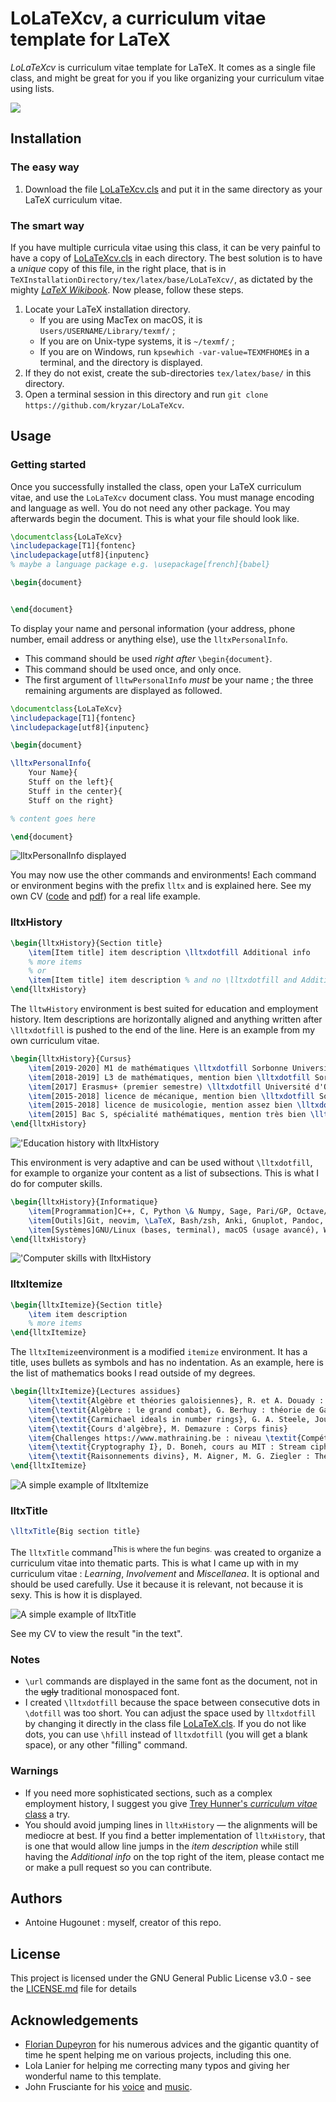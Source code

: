 # LoLaTeXcv, a curriculum vitae template for LaTeX

*LoLaTeXcv* is curriculum vitae template for LaTeX. It comes as a single file class, and might be great for you if you like organizing your curriculum vitae using lists.

[![](Images/Overview.png)](Example.pdf)

## Installation
### The easy way

1. Download the file [LoLaTeXcv.cls](LoLaTeXcv.cls) and put it in the same directory as your LaTeX curriculum vitae.

### The smart way
If you have multiple curricula vitae using this class, it can be very painful to have a copy of [LoLaTeXcv.cls](LoLaTeXcv.cls) in each directory. The best solution is to have a *unique* copy of this file, in the right place, that is in `TeXInstallationDirectory/tex/latex/base/LoLaTeXcv/`, as dictated by the mighty [*LaTeX Wikibook*](https://en.wikibooks.org/wiki/LaTeX/Installing_Extra_Packages#Installing_a_package). Now please, follow these steps.

1. Locate your LaTeX installation directory.
	- If you are using MacTex on macOS, it is `Users/USERNAME/Library/texmf/` ;
	- If you are on Unix-type systems, it is `~/texmf/` ;
	- If you are on Windows, run `kpsewhich -var-value=TEXMFHOME$` in a terminal, and the directory is displayed.
2. If they do not exist, create the sub-directories `tex/latex/base/` in this directory.
3. Open a terminal session in this directory and run `git clone https://github.com/kryzar/LoLaTeXcv`. 

## Usage
### Getting started

Once you successfully installed the class, open your LaTeX curriculum vitae, and use the `LoLaTeXcv` document class. You must manage encoding and language as well. You do not need any other package. You may afterwards begin the document. This is what your file should look like.
```latex
\documentclass{LoLaTeXcv}
\includepackage[T1]{fontenc}
\includepackage[utf8]{inputenc}
% maybe a language package e.g. \usepackage[french]{babel}

\begin{document}


\end{document}
```

To display your name and personal information (your address, phone number, email address or anything else), use the `lltxPersonalInfo`.
- This command should be used *right after* `\begin{document}`.
- This command should be used once, and only once.
- The first argument of `lltwPersonalInfo` *must* be your name ; the three remaining arguments are displayed as followed.

```latex
\documentclass{LoLaTeXcv}
\includepackage[T1]{fontenc}
\includepackage[utf8]{inputenc}

\begin{document}

\lltxPersonalInfo{
	Your Name}{
	Stuff on the left}{
	Stuff in the center}{
	Stuff on the right}

% content goes here

\end{document}
```

![`lltxPersonalInfo` displayed](Images/PersonalInfo.png)

You may now use the other commands and environments! Each command or environment begins with the prefix `lltx` and is explained here. See my own CV ([code](Example.tex) and [pdf](Example.pdf)) for a real life example.

### lltxHistory
```latex
\begin{lltxHistory}{Section title}
	\item[Item title] item description \lltxdotfill Additional info
	% more items
	% or 
	\item[Item title] item description % and no \lltxdotfill and Additional info
\end{lltxHistory}
```

The `lltwHistory` environment is best suited for education and employment history. Item descriptions are horizontally aligned and anything written after `\lltxdotfill` is pushed to the end of the line. Here is an example from my own curriculum vitae.

```latex
\begin{lltxHistory}{Cursus}
	\item[2019-2020] M1 de mathématiques \lltxdotfill Sorbonne Université
	\item[2018-2019] L3 de mathématiques, mention bien \lltxdotfill Sorbonne Université
	\item[2017] Erasmus+ (premier semestre) \lltxdotfill Université d'Oslo (Norvège)
	\item[2015-2018] licence de mécanique, mention bien \lltxdotfill Sorbonne Université
	\item[2015-2018] licence de musicologie, mention assez bien \lltxdotfill Sorbonne Université
	\item[2015] Bac S, spécialité mathématiques, mention très bien \lltxdotfill Lycée Rocroy St-Vincent de Paul
\end{lltxHistory}
```
!['Education history with `lltxHistory`](Images/EducationHistory.png)

This environment is very adaptive and can be used without `\lltxdotfill`, for example to organize your content as a list of subsections. This is what I do for computer skills.

```latex
\begin{lltxHistory}{Informatique}
	\item[Programmation]C++, C, Python \& Numpy, Sage, Pari/GP, Octave/Matlab, HTML/CSS/JavaScript
	\item[Outils]Git, neovim, \LaTeX, Bash/zsh, Anki, Gnuplot, Pandoc, XCode, ffmpeg
	\item[Systèmes]GNU/Linux (bases, terminal), macOS (usage avancé), Windows (bases)
\end{lltxHistory}
```

!['Computer skills with `lltxHistory`](Images/ComputerSkills.png)

### lltxItemize

```latex
\begin{lltxItemize}{Section title}
	\item item description
	% more items
\end{lltxItemize}
```

The `lltxItemize`environment is a modified `itemize` environment. It has a title, uses bullets as symbols and has no indentation. As an example, here is the list of mathematics books I read outside of my degrees.

```latex
\begin{lltxItemize}{Lectures assidues}
	\item{\textit{Algèbre et théories galoisiennes}, R. et A. Douady : Théorème de Zorn, Catégories et foncteurs}
	\item{\textit{Algèbre : le grand combat}, G. Berhuy : théorie de Galois}
	\item{\textit{Carmichael ideals in number rings}, G. A. Steele, Journal of Number Theory : en entier}
	\item{\textit{Cours d'algèbre}, M. Demazure : Corps finis}
	\item{Challenges https://www.mathraining.be : niveau \textit{Compétent}}
	\item{\textit{Cryptography I}, D. Boneh, cours au MIT : Stream ciphers, Block ciphers}
	\item{\textit{Raisonnements divins}, M. Aigner, M. G. Ziegler : Théorie des nombres}
\end{lltxItemize}
```

![A simple example of `lltxItemize`](Images/lltxItemize.png)

### lltxTitle

```latex
\lltxTitle{Big section title}
```

The `lltxTitle` command<sup>This is where the fun begins.</sup> was created to organize a curriculum vitae into thematic parts. This is what I came up with in my curriculum vitae : *Learning*, *Involvement* and *Miscellanea*. It is optional and should be used carefully. Use it because it is relevant, not because it is sexy. This is how it is displayed.

![A simple example of `lltxTitle`](Images/lltxTitle.png)

See my CV to view the result "in the text".

### Notes

- `\url` commands are displayed in the same font as the document, not in the ~~ugly~~ traditional monospaced font.
- I created `\lltxdotfill` because the space between consecutive dots in `\dotfill` was too short. You can adjust the space used by `lltxdotfill` by changing it directly in the class file [LoLaTeX.cls](LoLaTeXcv.cls). If you do not like dots, you can use `\hfill` instead of `lltxdotfill` (you will get a blank space), or any other "filling" command. 

### Warnings

- If you need more sophisticated sections, such as a complex employment history, I suggest you give [Trey Hunner's *curriculum vitae* class](https://github.com/treyhunner/resume) a try. 
- You should avoid jumping lines in `lltxHistory` — the alignments will be mediocre at best. If you find a better implementation of `lltxHistory`, that is one that would allow line jumps in the *item description* while still having the *Additional info* on the top right of the item, please contact me or make a pull request so you can contribute.

## Authors
- Antoine Hugounet : myself, creator of this repo.

## License

This project is licensed under the GNU General Public License v3.0 - see the [LICENSE.md](LICENSE.md) file for details

## Acknowledgements
- [Florian Dupeyron](https://github.com/fdmysterious) for his numerous advices and the gigantic quantity of time he spent helping me on various projects, including this one.
- Lola Lanier for helping me correcting many typos and giving her wonderful name to this template.
- John Frusciante for his [voice](https://youtu.be/bFLs9mi6TK0?t=215) and [music](https://www.youtube.com/watch?v=-G2n6UqOWIo).
